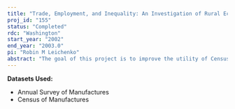 ```yaml
---
title: "Trade, Employment, and Inequality: An Investigation of Rural Economic Change"
proj_id: "155"
status: "Completed"
rdc: "Washington"
start_year: "2002"
end_year: "2003.0"
pi: "Robin M Leichenko"
abstract: "The goal of this project is to improve the utility of Census Bureau data by providing new measures of the impacts of U.S. international manufacturing trade on employment, wages, and income inequality in rural (nonmetro) counties of the United States. The project involves two components: 1) regression analysis of the employment impacts of international trade on rural counties and 2) regression analysis of the impacts of international trade on wages and income inequality within and across rural counties. The project will utilize 4-digit industrial shipment and foreign export shipment data from the Longitudinal Research Database (LRD). The LRD data will be aggregated to the county-level and will be linked with 4-digit international import and export data and exchange rate data to create a unique, county-level, international export and import exchange rate dataset. This new dataset will be used to estimate via regression modeling the county-level employment, income and wage effects of changing patterns of international trade between 1972 and 1997. The employment and wage models will also utilize LRD data on average, production, and nonproduction worker manufacturing employment wages. Other data for the project will come from publicly available sources including the Regional Economic Information Systems (REIS) data series and the Census of Population. Improved understanding of the quality of census data will be accomplished through analysis of the 1997 export estimates. These estimates, which have not yet been evaluated in comparison to prior census years, will be compared to export measures in the 1987 and 1992 Economic Censuses. Enhancement of the data collected in the Economic Census will be accomplished through development of a new dataset that relates international trade patterns to rural manufacturing."
---
```


**Datasets Used:**

  - Annual Survey of Manufactures 
  - Census of Manufactures 

